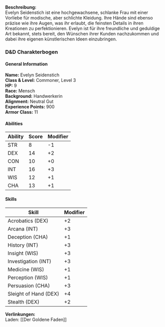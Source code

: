 **Beschreibung:**  
Evelyn Seidenstich ist eine hochgewachsene, schlanke Frau mit einer Vorliebe für modische, aber schlichte Kleidung. Ihre Hände sind ebenso präzise wie ihre Augen, was ihr erlaubt, die feinsten Details in ihren Kreationen zu perfektionieren. Evelyn ist für ihre freundliche und geduldige Art bekannt, stets bereit, den Wünschen ihrer Kunden nachzukommen und dabei ihre eigenen künstlerischen Ideen einzubringen.

### D&D Charakterbogen

#### General Information

**Name:** Evelyn Seidenstich  
**Class & Level:** Commoner, Level 3  
**HP:** 9  
**Race:** Mensch  
**Background:** Handwerkerin  
**Alignment:** Neutral Gut  
**Experience Points:** 900  
**Armor Class:** 11

#### Abilities

|Ability|Score|Modifier|
|---|---|---|
|STR|8|-1|
|DEX|14|+2|
|CON|10|+0|
|INT|16|+3|
|WIS|12|+1|
|CHA|13|+1|

#### Skills

|Skill|Modifier|
|---|---|
|Acrobatics (DEX)|+2|
|Arcana (INT)|+3|
|Deception (CHA)|+1|
|History (INT)|+3|
|Insight (WIS)|+3|
|Investigation (INT)|+3|
|Medicine (WIS)|+1|
|Perception (WIS)|+1|
|Persuasion (CHA)|+3|
|Sleight of Hand (DEX)|+4|
|Stealth (DEX)|+2|

**Verlinkungen:**  
Laden: [[Der Goldene Faden]]  